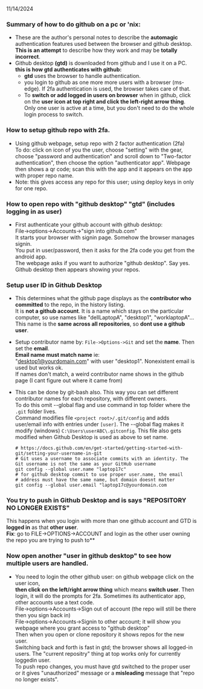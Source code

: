 11/14/2024 
### Summary of how to do github on a pc or 'nix: 
- These are the author's personal notes to describe the **automagic** authentication features used between the browser and github desktop. **This is an attempt** to describe how they work and may be **totally incorrect**.    
- Github desktop **(gtd)** is downloaded from github and I use it on a PC.  
  **this is how gtd authenticates with github:**
  - **gtd** uses the browser to handle authentication.    
  - you login to github as one more more users with a browser (ms-edge). If 2fa authentication is used, the browser takes care of that.  
  - To **switch or add logged in users on browser** when in github, click on the **user icon at top right and click the left-right arrow thing**.  Only one user is active at a time, but you don't need to do the whole login process to switch.  


### How to setup github repo with 2fa.
- Using github webpage, setup repo with 2 factor authentication (2fa)   
To do: click on icon of you the user, choose "setting" with the gear, choose "password and authentication" and scroll down to "Two-factor authentication", then choose the option
"authenticator app". Webpage then shows a qr code; scan this with the app and it appears on
the app with proper repo name.
- Note: this gives access any repo for this user; using deploy keys in only for one repo.

### How to open repo with "github desktop" "gtd" (includes logging in as user)
- First authenticate your github account with github desktop:  
File->options->Accounts->"sign into github.com"  
It starts your browser with signin page. Somehow the browser manages signin.  
You put in user/password, then it asks for the 2fa code you get from the android app.  
The webpage asks if you want to authorize "github desktop".  Say yes.  
Github desktop then appears showing your repos. 
### Setup user ID in Github Desktop
- This determines what the github page displays as the **contributor who committed** to the repo, in the history listing.   
It is **not a github account**. It is a name which stays on the particular computer, so use names like "dellLaptopA", "desktop1", "worklaptopA"...   
This name is the **same across all repositories**, so **dont use a github user**.  
- Setup contributor name by: 
```File->Options->Git``` and set the **name**. Then set the **email**.  
 **Email name must match name** ie:  
  "desktop1@yourdomain.com" with user "desktop1". Nonexistent email is used but works ok.  
  If names don't match, a weird contributor name shows in the github page (I cant figure out where it came from)   
- This can be done by git-bash also. This way you can set different contributor names for each repository, with different owners.   
To do this omit --global flag and use command in top folder where the ```.git``` folder lives.   
Command modifies file ```<project root>/.git/config``` and adds user/email info  with entries under ```[user]```.  The --global flag makes it modify (windows) ```C:\Users\userABC\.gitconfig```. This file also gets modified when Github Desktop is used as above to set name. 

  ```
  # https://docs.github.com/en/get-started/getting-started-with-git/setting-your-username-in-git
  # Git uses a username to associate commits with an identity. The Git username is not the same as your GitHub username
  git config --global user.name "laptop17c"
  # for github desktop commit to use proper user.name, the email
  # address must have the same name, but domain doesnt matter
  git config --global user.email "laptop17c@yourdomain.com
  ```

### You try to push in Github Desktop and is says "REPOSITORY NO LONGER EXISTS"   
This happens when you login with more than one github account and GTD is **logged in**
as that **other user**.   
**Fix**: go to FILE->OPTIONS->ACCOUNT and login as the other user owning the
repo you are trying to push to**
### Now open another "user in github desktop" to see how multiple users are handled.  
- You need to login the other github user: on github webpage click on the user icon,  
**then click on the left/right arrow thing** which means **switch user**.  Then login, it will do
the prompts for 2fa. Sometimes its authenticator app, other accounts use a text code.    
File->options->Accounts->Sign out of account (the repo will still be there then you sign back in)  
File->options->Accounts->Signin to other account; it will show you webpage where you grant access to "github desktop"  
Then when you open or clone repository it shows repos for the new user.   
Switching back and forth is fast in gtd; the browser shows all logged-in users. The "current repositry"
thing at top works only for currently loggedin user.   
To push repo changes, you must have gtd switched to the proper user or it gives "unauthorized" message or a **misleading** message that "repo no longer exists".   
